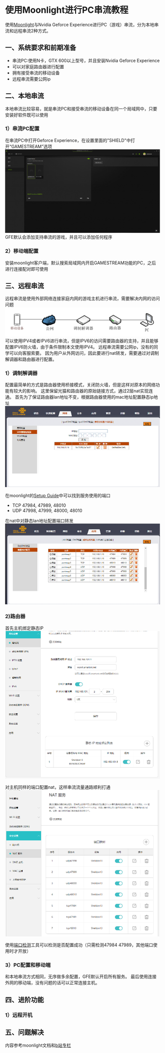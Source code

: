 # 使用Moonlight进行PC串流教程

使用[Moonlight](https://github.com/moonlight-stream)与Nvidia Geforce Experience进行PC（游戏）串流，分为本地串流和远程串流2种方式。

## 一、系统要求和前期准备
- 串流PC:使用N卡，GTX 600以上型号，并且安装Nvidia Geforce Experience
- 可以对家庭路由器进行配置
- 拥有接受串流的移动设备
- 远程串流需要公网ip

## 二、本地串流
本地串流比较容易，就是串流PC和接受串流的移动设备在同一个局域网中，只要安装好软件既可以使用

### 1）串流PC配置
在串流PC中打开Geforce Experience，在设置里面的"SHIELD"中打开“GAMESTREAM”选项
![](https://github.com/sheldonl3/Playing-strategy/blob/master/Moonlight_Config/gfe.png)
GFE默认会添加支持串流的游戏，并且可以添加任何程序

### 2）移动端配置
安装moonlight客户端，默认搜索局域网内开启GAMESTREAM功能的PC，之后进行连接配对即可使用


## 三、远程串流
远程串流是使用外部网络连接家庭内网的游戏主机进行串流，需要解决内网的访问问题
![](https://github.com/sheldonl3/Playing-strategy/blob/master/Moonlight_Config/%E7%BD%91%E7%BB%9C%E6%8B%93%E6%89%91.png)
可以使用IPV4或者IPV6进行串流，但是IPV6的访问需要路由器的支持，并且能够配置IPV6防火墙，由于条件限制本文使用IPV4。
远程串流需要公网ip，没有的同学可以向客服索要。
因为用户从外网访问，因此要进行nat转发，需要通过对调制解调器和路由器进行配置。

### 1）调制解调器
配置最简单的方式是路由器使用桥接模式，关闭防火墙，但是这样对原本的网络功能有较大的影响。
这里保留光猫和路由器的原始链接方式，通过2层nat实现连通。
首先为了保证路由器lan地址不变，根据路由器使用的mac地址配置静态ip地址
![](https://github.com/sheldonl3/Playing-strategy/blob/master/Moonlight_Config/%E9%9D%99%E6%80%81.png)

在moonlight的[Setup Guide](https://github.com/moonlight-stream/moonlight-docs/wiki/Setup-Guide)中可以找到服务使用的端口
- TCP 47984, 47989, 48010
- UDP 47998, 47999, 48000, 48010

在nat中对静态lan地址配置端口转发
![](https://github.com/sheldonl3/Playing-strategy/blob/master/Moonlight_Config/nat2.png)

### 2)路由器
首先主机绑定静态IP
![](https://github.com/sheldonl3/Playing-strategy/blob/master/Moonlight_Config/%E9%9D%99%E6%80%81ip.png)

对主机同样的端口配置nat，这样串流流量通路顺利打通
![](https://github.com/sheldonl3/Playing-strategy/blob/master/Moonlight_Config/nat.png)

使用[端口检测](https://www.canyouseeme.org/)工具可以检测是否配置成功（只需检测47984 47989，其他端口使用时才开放）


### 3）PC配置和移动端
和本地串流方式相同，无序做多余配置，GFE默认开启所有服务。
最后使用连接外网的移动端，没有问题的话可以正常连接主机。


## 四、进阶功能
### 1）远程开机

## 五、问题解决

内容参考moonlight文档和[b站专栏](https://www.bilibili.com/read/cv6333264?from=search)
